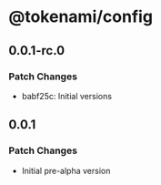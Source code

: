 # @tokenami/config

## 0.0.1-rc.0

### Patch Changes

- babf25c: Initial versions

## 0.0.1

### Patch Changes

- Initial pre-alpha version
